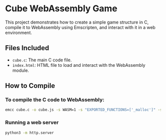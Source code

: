 # Cube WebAssembly Game

This project demonstrates how to create a simple game structure in C, compile it to WebAssembly using Emscripten, and interact with it in a web environment.

## Files Included
- `cube.c`: The main C code file.
- `index.html`: HTML file to load and interact with the WebAssembly module.

## How to Compile

### To compile the C code to WebAssembly:
```bash
emcc cube.c -o cube.js -s WASM=1 -s "EXPORTED_FUNCTIONS=['_malloc']" -s "EXPORTED_RUNTIME_METHODS=['cwrap', 'getValue']"
```

### Running a web server
```bash
python3 -m http.server
```

